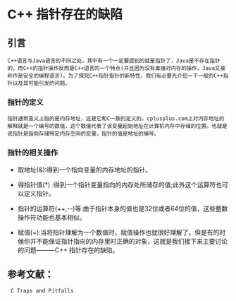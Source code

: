 # C++ 指针存在的缺陷

## 引言

    C++语言与Java语言的不同之处，其中有一个一定要提到的就是指针了，Java是不存在指针的，而C++的指针操作反而是C++语言的一个特点(并且因为没有直接对内存的操作，Java又被称作是安全的编程语言)。为了探究C++指针指针的新特性，我们有必要先介绍一下一般的C++指针以及其可能引发的问题。

### 指针的定义

    指针通常意义上指的是内存地址，这是它和C一致的定义的。cplusplus.com上对内存地址的解释就是一个编号的数值，这个数值代表了该变量起始地址在计算机内存中存储的位置。也就是说指针是指向存储特定内存空间的变量，指针的值是地址的编号。

### 指针的相关操作

- 取地址(&):得到一个指向变量的内存地址的指针。

- 得指针值(*) :得到一个指针变量指向的内存处所储存的值;此外这个运算符也可以定义指针。

- 指针的运算符(++,--)等:由于指针本身的值也是32位或者64位的值，这些整数操作符功能也基本相似。

- 赋值(=):当将指针理解为一个数值时，赋值操作也就很好理解了。但是有的时候你并不能保证指针指向的内存里时正确的对象，这就是我们接下来主要讨论的问题———C++ 指针存在的缺陷。

## 参考文献：

     C Traps and Pitfalls

